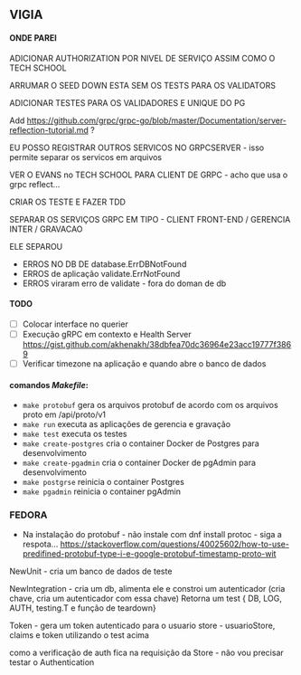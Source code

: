 ## VIGIA


#### ONDE PAREI

ADICIONAR AUTHORIZATION POR NIVEL DE SERVIÇO ASSIM COMO O TECH SCHOOL

ARRUMAR O SEED DOWN ESTA SEM OS TESTS PARA OS VALIDATORS

ADICIONAR TESTES PARA OS VALIDADORES E UNIQUE DO PG

Add https://github.com/grpc/grpc-go/blob/master/Documentation/server-reflection-tutorial.md ?

EU POSSO REGISTRAR OUTROS SERVICOS NO GRPCSERVER - isso permite separar os servicos em arquivos

VER O EVANS no TECH SCHOOL PARA CLIENT DE GRPC - acho que usa o grpc reflect...

CRIAR OS TESTE E FAZER TDD

SEPARAR OS SERVIÇOS GRPC EM TIPO - CLIENT FRONT-END / GERENCIA INTER / GRAVACAO

ELE SEPAROU
 - ERROS NO DB DE database.ErrDBNotFound
 - ERROS de aplicação validate.ErrNotFound
 - ERROS viraram erro de validate - fora do doman de db

#### TODO

- [ ] Colocar interface no querier
- [ ] Execução gRPC em contexto e Health Server https://gist.github.com/akhenakh/38dbfea70dc36964e23acc19777f3869
- [ ] Verificar timezone na aplicação e quando abre o banco de dados

#### comandos *Makefile*:

- `make protobuf` gera os arquivos protobuf de acordo com os arquivos proto em /api/proto/v1
- `make run` executa as aplicações de gerencia e gravação
- `make test` executa os testes
- `make create-postgres` cria o container Docker de Postgres para desenvolvimento
- `make create-pgadmin` cria o container Docker de pgAdmin para desenvolvimento
- `make postgrse` reinicia o container Postgres
- `make pgadmin` reinicia o container pgAdmin

### FEDORA

- Na instalação do protobuf - não instale com dnf install protoc - siga a respota... https://stackoverflow.com/questions/40025602/how-to-use-predifined-protobuf-type-i-e-google-protobuf-timestamp-proto-wit


NewUnit - cria um banco de dados de teste

NewIntegration - cria um db, alimenta ele  e constroi um autenticador (cria chave, cria um autenticador com essa chave)
Retorna um test { DB, LOG, AUTH, testing.T e função de teardown}

Token - gera um token autenticado para o usuario
store - usuarioStore, claims e token utilizando o test acima

como a verificação de auth fica na requisição da Store - não vou precisar testar o Authentication
